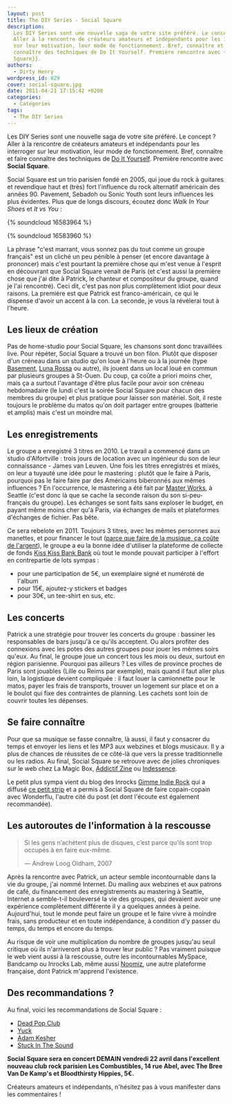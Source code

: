 ```yaml
---
layout: post
title: The DIY Series - Social Square
description:
  Les DIY Series sont une nouvelle saga de votre site préféré. Le concept ?
  Aller à la rencontre de créateurs amateurs et indépendants pour les interroger
  sur leur motivation, leur mode de fonctionnement. Bref, connaître et faire
  connaître des techniques de Do It Yourself. Première rencontre avec {{Social
  Square}}.
authors:
  - Dirty Henry
wordpress_id: 829
cover: social-square.jpg
date: 2011-04-21 17:15:42 +0200
categories:
  - Catégories
tags:
  - The DIY Series
---
```


Les DIY Series sont une nouvelle saga de votre site préféré. Le concept ? Aller
à la rencontre de créateurs amateurs et indépendants pour les interroger sur
leur motivation, leur mode de fonctionnement. Bref, connaître et faire connaître
des techniques de [Do It Yourself](http://fr.wikipedia.org/wiki/Do_it_yourself).
Première rencontre avec **Social Square**.

Social Square est un trio parisien fondé en 2005, qui joue du rock à guitares et
revendique haut et (très) fort l'influence du rock alternatif américain des
années 90. Pavement, Sebadoh ou Sonic Youth sont leurs influences les plus
évidentes. Plus que de longs discours, écoutez donc _Walk In Your Shoes_ et *It
vs You* :

{% soundcloud 16583964 %}

{% soundcloud 16583960 %}

La phrase "c'est marrant, vous sonnez pas du tout comme un groupe français" est
un cliché un peu pénible à penser (et encore davantage à prononcer) mais c'est
pourtant la première chose qui m'est venue à l'esprit en découvrant que Social
Square venait de Paris (et c'est aussi la première chose que j'ai dite à
Patrick, le chanteur et compositeur du groupe, quand je l'ai rencontré). Ceci
dit, c'est pas non plus complètement idiot pour deux raisons. La première est
que Patrick est franco-américain, ce qui le dispense d'avoir un accent à la con.
La seconde, je vous la révélerai tout à l'heure.

## Les lieux de création

Pas de home-studio pour Social Square, les chansons sont donc travaillées live.
Pour répéter, Social Square a trouvé un bon filon. Plutôt que disposer d'un
créneau dans un studio qu'on loue à l'heure ou à la journée (type
[Basement](http://www.basementprod.com/),
[Luna Rossa](http://www.studiolunarossa.com/) ou autre), ils jouent dans un
local loué en commun par plusieurs groupes à St-Ouen. Du coup, ça coûte a priori
moins cher, mais ça a surtout l'avantage d'être plus facile pour avoir son
créneau hebdomadaire (le lundi c'est la soirée Social Square pour chacun des
membres du groupe) et plus pratique pour laisser son matériel. Soit, il reste
toujours le problème du matos qu'on doit partager entre groupes (batterie et
amplis) mais c'est un moindre mal.

## Les enregistrements

Le groupe a enregistré 3 titres en 2010. Le travail a commencé dans un studio
d'Alfortville : trois jours de location avec un ingénieur du son de leur
connaissance - James van Leuven. Une fois les titres enregistrés et mixés, on
leur a tuyauté une idée pour le mastering : plutôt que le faire à Paris,
pourquoi pas le faire faire par des Américains biberonnés aux mêmes influences ?
En l'occurrence, le mastering a été fait par
[Master Works](http://www.master-works.com/), à Seattle (c'est donc là que se
cache la seconde raison du son si-peu-français du groupe). Les échanges se sont
faits sans exploser le budget, en payant même moins cher qu'à Paris, via
échanges de mails et plateformes d'échanges de fichier. Pas bête.

Ce sera rebelote en 2011. Toujours 3 titres, avec les mêmes personnes aux
manettes, et pour financer le tout
([parce que faire de la musique, ça coûte de l'argent](http://www.youtube.com/watch?v=XKnCGUV8ZZI#t=0m30s)),
le groupe a eu la bonne idée d'utiliser la plateforme de collecte de fonds
[Kiss Kiss Bank Bank](http://www.kisskissbankbank.com/projects/enregistrement-du-premier-album-de-social-square)
où tout le monde pouvait participer à l'effort en contrepartie de lots sympas :

- pour une participation de 5€, un exemplaire signé et numéroté de l'album
- pour 15€, ajoutez-y stickers et badges
- pour 30€, un tee-shirt en sus, etc.

## Les concerts

Patrick a une stratégie pour trouver les concerts du groupe : bassiner les
responsables de bars jusqu'à ce qu'ils acceptent. Ou alors profiter des
connexions avec les potes des autres groupes pour jouer les mêmes soirs qu'eux.
Au final, le groupe joue un concert tous les mois ou deux, surtout en région
parisienne. Pourquoi pas ailleurs ? Les villes de province proches de Paris sont
jouables (Lille ou Reims par exemple), mais quand il faut aller plus loin, la
logistique devient compliquée : il faut louer la camionnette pour le matos,
payer les frais de transports, trouver un logement sur place et on a le boulot
qui fixe des contraintes de planning. Les cachets sont loin de couvrir toutes
les dépenses.

## Se faire connaître

Pour que sa musique se fasse connaître, là aussi, il faut y consacrer du temps
et envoyer les liens et les MP3 aux webzines et blogs musicaux. Il y a plus de
chances de réussites de ce côté-là que vers la presse traditionnelle ou les
radios. Au final, Social Square se retrouve avec de jolies chroniques sur le web
chez La Magic Box,
[Addictif Zine](http://www.addictif-zine.com/accueil/item/2148-social-square-it-vs-you)
ou [Indessence](http://indessence.net/2010/07/social-square-it-vs-you.html).

Le petit plus sympa vient du blog des Inrocks
[Gimme Indie Rock](http://blogs.lesinrocks.com/gimmeindierock/) qui a diffusé
[ce petit strip](http://blogs.lesinrocks.com/gimmeindierock/2010/09/13/wonderflusocial-square/)
et a permis à Social Square de faire copain-copain avec Wonderflu, l'autre cité
du post (et dont l'écoute est également recommandée).

## Les autoroutes de l'information à la rescousse

> Si les gens n’achètent plus de disques, c’est parce qu’ils sont trop occupés à
> en faire eux-même.
>
> — Andrew Loog Oldham, 2007

Après la rencontre avec Patrick, un acteur semble incontournable dans la vie du
groupe, j'ai nommé Internet. Du mailing aux webzines et aux patrons de café, du
financement des enregistrements au mastering à Seattle, Internet a semble-t-il
bouleversé la vie des groupes, qui devaient avoir une expérience complètement
différente il y a quelques années à peine. Aujourd'hui, tout le monde peut faire
un groupe et le faire vivre à moindre frais, sans producteur et en toute
indépendance, à condition d'y passer du temps, du temps et encore du temps.

Au risque de voir une multiplication du nombre de groupes jusqu'au seuil
critique où ils n'arriveront plus à trouver leur public ? Pas vraiment puisque
le web vient aussi à la rescousse, outre les incontournables MySpace, Bandcamp
ou Inrocks Lab, même aussi [Noomiz](http://www.noomiz.com/), une autre
plateforme française, dont Patrick m'apprend l'existence.

## Des recommandations ?

Au final, voici les recommandations de Social Square :

- [Dead Pop Club](http://deadpopclub.free.fr/)
- [Yuck](http://www.myspace.com/yuckband)
- [Adam Kesher](http://www.myspace.com/adamkesher)
- [Stuck In The Sound](http://www.myspace.com/stuckinthesound)

**Social Square sera en concert DEMAIN vendredi 22 avril dans l'excellent
nouveau club rock parisien Les Combustibles, 14 rue Abel, avec The Bree Van De
Kamp's et Bloodthirsty Hippies, 5€.**

Créateurs amateurs et indépendants, n'hésitez pas à vous manifester dans les
commentaires !
